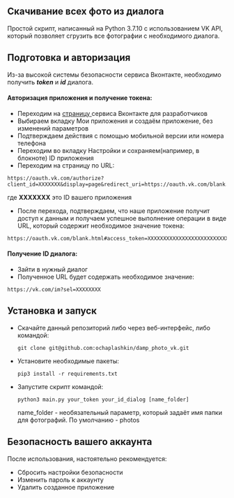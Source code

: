 ## Скачивание всех фото из диалога

Простой скрипт, написанный на Python 3.7.10 с использованием VK API, который позволяет сгрузить все фотографии с  необходимого диалога.

## Подготовка и авторизация

Из-за высокой системы безопасности сервиса Вконтакте,  необходимо получить ***token*** и ***id*** диалога.

#### Авторизация приложения и получение токена:


- Переходим на [страницу ](https://vk.com/dev "Вконтакте для разработчиков") сервиса Вконтакте для разработчиков
- Выбираем вкладку Мои приложения и создаём приложение, без изменений параметров
- Подтверждаем действия с помощью мобильной версии или номера телефона
- Переходим во вкладку Настройки и сохраняем(например, в блокноте) ID приложения
- Переходим на страницу по URL:
```
https://oauth.vk.com/authorize?client_id=ХХХХХХХ&display=page&redirect_uri=https://oauth.vk.com/blank.html&scope=friends,photos,audio,video,docs,notes,pages,status,wall,groups,messages,notifications,offline&response_type=token
```

где **ХХХХХХХ** это ID вашего приложения

- После перехода, подтверждаем, что наше приложение получит доступ к данным и получаем успешное выполнение операции в виде URL, который содержит необходимое значение токена:

```
https://oauth.vk.com/blank.html#access_token=XXXXXXXXXXXXXXXXXXXXXXXXXXXXXXXXXXXXXXXXXXXXXXXXXXXXXXXXXXXXXXXXXXXXXXXXXXXX&expires_in=0&user_id=196374324
```


#### Получение ID диалога:


- Зайти в нужный диалог
- Полученное URL будет содержать необходимое значение:
```
https://vk.com/im?sel=ХХХХХХХХ
```



## Установка и запуск

- Скачайте данный репозиторий либо через веб-интерфейс, либо командой:
    ```
    git clone git@github.com:ochaplashkin/damp_photo_vk.git
    ```
- Установите необходимые пакеты:
    ```
    pip3 install -r requirements.txt
    ```
- Запустите скрипт командой:
    ```
    python3 main.py your_token your_id_dialog [name_folder]
    ```
    name_folder - необязательный параметр, который задаёт имя папки для фотографий. По умолчанию - photos

## Безопасность вашего аккаунта

После использования, настоятельно рекомендуется:
- Сбросить настройки безопасности
- Изменить пароль к аккаунту
- Удалить созданное приложение
